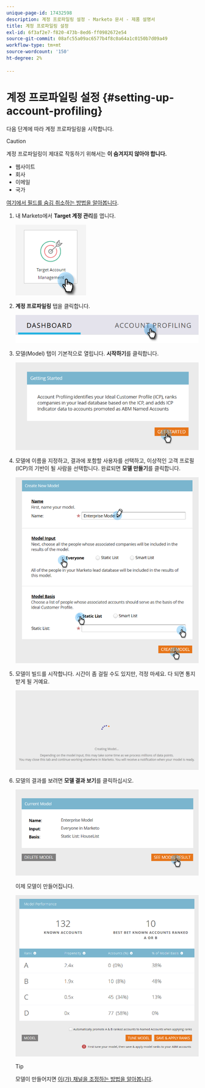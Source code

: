 ```yaml
---
unique-page-id: 17432598
description: 계정 프로파일링 설정 - Marketo 문서 - 제품 설명서
title: 계정 프로파일링 설정
exl-id: 6f3af2e7-f820-473b-8ed6-ff0982672e54
source-git-commit: 08afc55a09ac6577b4f8c0a64a1c0150b7d09a49
workflow-type: tm+mt
source-wordcount: '150'
ht-degree: 2%

---
```


# 계정 프로파일링 설정 {#setting-up-account-profiling}

다음 단계에 따라 계정 프로파일링을 시작합니다.

>[!CAUTION]
>
>계정 프로파일링이 제대로 작동하기 위해서는 **이 숨겨지지 않아야 합니다.**
>
>* 웹사이트
>* 회사
>* 이메일
>* 국가

>
>
[여기에서 필드를 숨김 취소하는 방법을 알아봅니다](/help/marketo/product-docs/administration/field-management/hide-and-unhide-a-field.md#unhide-a-field).

1. 내 Marketo에서 **Target 계정 관리**&#x200B;를 엽니다.

   ![](assets/setting-up-account-profiling-1.png)

1. **계정 프로파일링** 탭을 클릭합니다.

   ![](assets/two-1.png)

1. 모델(Model) 탭이 기본적으로 열립니다. **시작하기**&#x200B;를 클릭합니다.

   ![](assets/three.png)

1. 모델에 이름을 지정하고, 결과에 포함할 사용자를 선택하고, 이상적인 고객 프로필(ICP)의 기반이 될 사람을 선택합니다. 완료되면 **모델 만들기**&#x200B;를 클릭합니다.

   ![](assets/four.png)

1. 모델이 빌드를 시작합니다. 시간이 좀 걸릴 수도 있지만, 걱정 마세요. 다 되면 통지받게 될 거예요.

   ![](assets/five.png)

1. 모델의 결과를 보려면 **모델 결과 보기**&#x200B;를 클릭하십시오.

   ![](assets/six.png)

   이제 모델이 만들어집니다.

   ![](assets/seven.png)

   >[!TIP]
   >
   >모델이 만들어지면 [이(가) 채널을 조정하는 방법을 알아봅니다](/help/marketo/product-docs/target-account-management/account-profiling/account-profiling-ranking-and-tuning.md).
